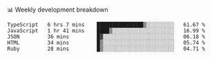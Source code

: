 📊 Weekly development breakdown
<!--START_SECTION:waka-->
```text
TypeScript   6 hrs 7 mins    ███████████████▒░░░░░░░░░   61.67 % 
JavaScript   1 hr 41 mins    ████▒░░░░░░░░░░░░░░░░░░░░   16.99 % 
JSON         36 mins         █▓░░░░░░░░░░░░░░░░░░░░░░░   06.18 % 
HTML         34 mins         █▒░░░░░░░░░░░░░░░░░░░░░░░   05.74 % 
Ruby         28 mins         █▒░░░░░░░░░░░░░░░░░░░░░░░   04.71 % 
```
<!--END_SECTION:waka-->
